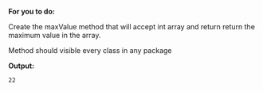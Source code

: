**For you to do:**

Create the maxValue method that will accept int array and return return the maximum value in the array.

Method should visible every class in any package

**Output:**

```
22
```